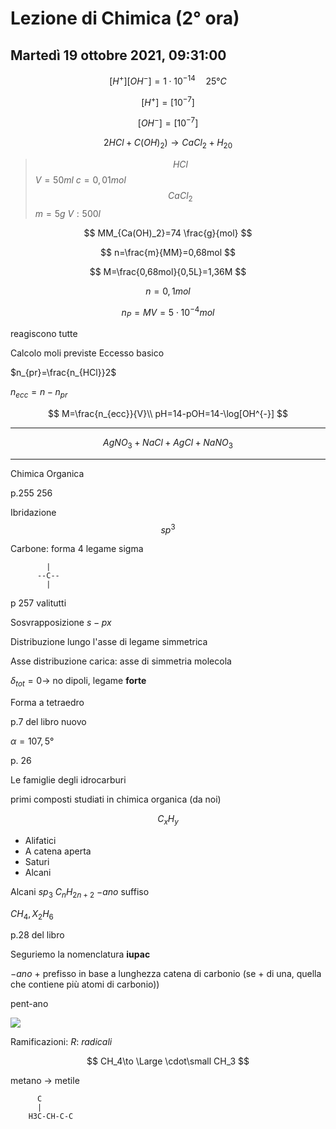 #  Lezione di Chimica (2° ora)
## Martedì 19 ottobre 2021, 09:31:00

$$
[H^+][OH^-]=1\cdot 10^{-14} \quad 25°C
$$

$$
[H^+]=[10^{-7}]
$$


$$
[OH^{-}]=[10^{-7}]
$$


$$
2HCl+C(OH)_2) \to CaCl_2+H_20
$$

> $$
> HCl
> $$
> $V=50ml$
> $c=0,01mol$
> $$
> CaCl_2
> $$
> $m=5g$
> $V:500l$

$$
MM_{Ca(OH)_2}=74 \frac{g}{mol}
$$

$$
n=\frac{m}{MM}=0,68mol
$$

$$
M=\frac{0,68mol}{0,5L}=1,36M
$$

$$
n=0,1mol
$$

$$
n_P=MV=5\cdot 10^{-4}mol
$$

reagiscono tutte


Calcolo moli previste
Eccesso basico

$n_{pr}=\frac{n_{HCl}}2$


$n_{ecc}=n-n_{pr}$

$$
M=\frac{n_{ecc}}{V}\\
pH=14-pOH=14-\log[OH^{-}]
$$


---


$$
AgNO_3+NaCl+AgCl+NaNO_3
$$


---

Chimica Organica

p.255
256

Ibridazione
$$
sp^3
$$



Carbone: forma 4 legame sigma


			|
		  --C--
		    |




p 257 valitutti 

Sosvrapposizione $s-px$


Distribuzione lungo l'asse di legame simmetrica

Asse distribuzione carica: asse di simmetria molecola


$\delta_{tot}=0\to$ no dipoli, legame **forte**

Forma a tetraedro

p.7 del libro nuovo

$\alpha=107,5°$






p. 26

Le famiglie degli idrocarburi


primi composti studiati in chimica organica (da noi)

$$
C_xH_y
$$

* Alifatici
* A catena aperta
* Saturi
* Alcani


Alcani $sp_3$
$C_nH_{2n+2}$
$-ano$ suffiso

$CH_4,X_2H_6$


p.28 del libro

Seguriemo la nomenclatura **iupac**

$-ano$ + prefisso in base a lunghezza catena di carbonio (se + di una, quella che contiene più atomi di carbonio))

pent-ano



![](https://i.imgur.com/UXn0tPM.jpg)


Ramificazioni: $R$: _radicali_


$$
CH_4\to \Large \cdot\small CH_3
$$

metano $\to$ metile

		  C
		  |
		H3C-CH-C-C
<!--stackedit_data:
eyJoaXN0b3J5IjpbNDE2NDAyMDIzXX0=
-->